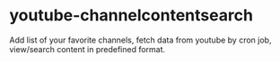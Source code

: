 youtube-channelcontentsearch
============================

Add list of your favorite channels, fetch data from youtube by cron job, view/search content in predefined format. 
